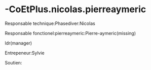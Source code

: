 # -CoEtPlus.nicolas.pierreaymeric

Responsable technique:Phasediver:Nicolas


Responsable fonctionel:pierreaymeric:Pierre-aymeric(missing)

ldr(manager)

Entrepeneur:Sylvie 

Soutien:
